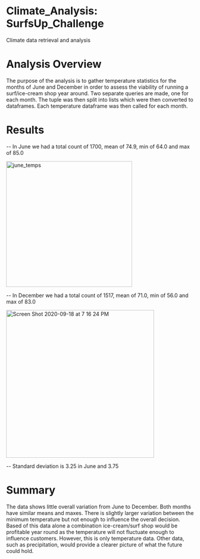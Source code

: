 # Climate_Analysis: SurfsUp_Challenge
Climate data retrieval and analysis

# Analysis Overview
The purpose of the analysis is to gather temperature statistics for the months of June and December in order to assess the viability of running a surf/ice-cream shop year around. Two separate queries are made, one for each month. The tuple was then split into lists which were then converted to dataframes. Each temperature dataframe was then called for each month.

# Results

 -- In June we had a total count of 1700, mean of 74.9, min of 64.0 and max of 85.0

<img width="338" alt="june_temps" src="https://user-images.githubusercontent.com/67278193/93652589-8b689200-f9e3-11ea-97a2-c3ea53e2da1e.png">
 
 -- In December we had a total count of 1517, mean of 71.0, min of 56.0 and max of 83.0
 
 <img width="397" alt="Screen Shot 2020-09-18 at 7 16 24 PM" src="https://user-images.githubusercontent.com/67278193/93652592-8d325580-f9e3-11ea-8c20-e3b1fe9c0393.png">
 
 -- Standard deviation is 3.25 in June and 3.75

# Summary 

The data shows little overall variation from June to December. Both months have similar means and maxes. There is slightly larger variation between the minimum temperature but not enough to influence the overall decision. Based of this data alone a combination ice-cream/surf shop would be profitable year round as the temperature will not fluctuate enough to influence customers. However, this is only temperature data. Other data, such as precipitation, would provide a clearer picture of what the future could hold. 
